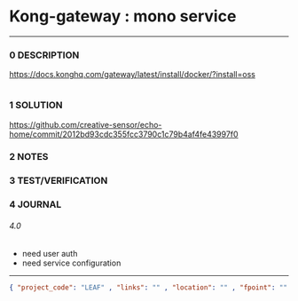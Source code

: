 # Kong-gateway : mono service
--------------------------------
### 0 DESCRIPTION

https://docs.konghq.com/gateway/latest/install/docker/?install=oss

<img alt="" src="https://konghq.com/wp-content/themes/konghq/assets/img/gradient-logo.svg"/>

### 1 SOLUTION

https://github.com/creative-sensor/echo-home/commit/2012bd93cdc355fcc3790c1c79b4af4fe43997f0

### 2 NOTES


### 3 TEST/VERIFICATION


### 4 JOURNAL

###### 4.0

- need user auth
- need service configuration


--------------------------------
```json
{ "project_code": "LEAF" , "links": "" , "location": "" , "fpoint": "" }
```
